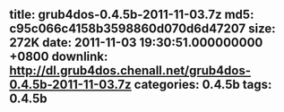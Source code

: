 title: grub4dos-0.4.5b-2011-11-03.7z
md5: c95c066c4158b3598860d070d6d47207
size: 272K
date: 2011-11-03 19:30:51.000000000 +0800
downlink: http://dl.grub4dos.chenall.net/grub4dos-0.4.5b-2011-11-03.7z
categories: 0.4.5b
tags: 0.4.5b
---

